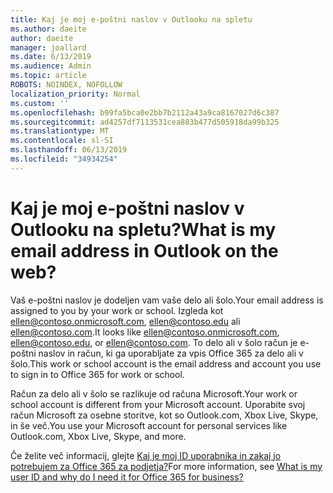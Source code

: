```yaml
---
title: Kaj je moj e-poštni naslov v Outlooku na spletu
ms.author: daeite
author: daeite
manager: joallard
ms.date: 6/13/2019
ms.audience: Admin
ms.topic: article
ROBOTS: NOINDEX, NOFOLLOW
localization_priority: Normal
ms.custom: ''
ms.openlocfilehash: b99fa5bca0e2bb7b2112a43a9ca8167027d6c387
ms.sourcegitcommit: ad4257df7113531cea883b477d505918da99b325
ms.translationtype: MT
ms.contentlocale: sl-SI
ms.lasthandoff: 06/13/2019
ms.locfileid: "34934254"
---
```

# <a name="what-is-my-email-address-in-outlook-on-the-web"></a><span data-ttu-id="30996-102">Kaj je moj e-poštni naslov v Outlooku na spletu?</span><span class="sxs-lookup"><span data-stu-id="30996-102">What is my email address in Outlook on the web?</span></span>

<span data-ttu-id="30996-103">Vaš e-poštni naslov je dodeljen vam vaše delo ali šolo.</span><span class="sxs-lookup"><span data-stu-id="30996-103">Your email address is assigned to you by your work or school.</span></span> <span data-ttu-id="30996-104">Izgleda kot ellen@contoso.onmicrosoft.com, ellen@contoso.edu ali ellen@contoso.com.</span><span class="sxs-lookup"><span data-stu-id="30996-104">It looks like ellen@contoso.onmicrosoft.com, ellen@contoso.edu, or ellen@contoso.com.</span></span> <span data-ttu-id="30996-105">To delo ali v šolo račun je e-poštni naslov in račun, ki ga uporabljate za vpis Office 365 za delo ali v šolo.</span><span class="sxs-lookup"><span data-stu-id="30996-105">This work or school account is the email address and account you use to sign in to Office 365 for work or school.</span></span>

<span data-ttu-id="30996-106">Račun za delo ali v šolo se razlikuje od računa Microsoft.</span><span class="sxs-lookup"><span data-stu-id="30996-106">Your work or school account is different from your Microsoft account.</span></span> <span data-ttu-id="30996-107">Uporabite svoj račun Microsoft za osebne storitve, kot so Outlook.com, Xbox Live, Skype, in še več.</span><span class="sxs-lookup"><span data-stu-id="30996-107">You use your Microsoft account for personal services like Outlook.com, Xbox Live, Skype, and more.</span></span>

<span data-ttu-id="30996-108">Če želite več informacij, glejte [Kaj je moj ID uporabnika in zakaj jo potrebujem za Office 365 za podjetja?](https://support.office.com/article/37da662b-5da6-4b56-a091-2731b2ecc8b4)</span><span class="sxs-lookup"><span data-stu-id="30996-108">For more information, see [What is my user ID and why do I need it for Office 365 for business?](https://support.office.com/article/37da662b-5da6-4b56-a091-2731b2ecc8b4)</span></span>
